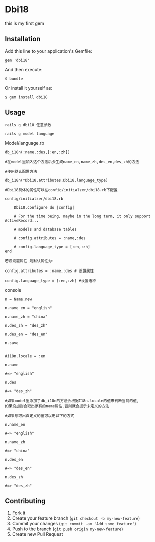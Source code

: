 # Dbi18

this is my first gem

## Installation

Add this line to your application's Gemfile:

    gem 'dbi18'

And then execute:

    $ bundle

Or install it yourself as:

    $ gem install dbi18

## Usage

    rails g dbi18 任意参数

    rails g model language

Model/language.rb

    db_i18n(:name,:des,[:en,:zh])

    #在model里加入这个方法后会生成name_en,name_zh,des_en,des_zh的方法

    #使用默认配置方法

    db_i18n(*Dbi18.attributes,Dbi18.language_type)

    #Dbi18具体的属性可以在config/initialzer/dbi18.rb下配置

    config/initialzer/dbi18.rb

        Dbi18.configure do |config|

        # For the time being, maybe in the long term, it only support ActiveRecord...

        # models and database tables

        # config.attributes = :name,:des

        # config.language_type = [:en,:zh]
    end

    若没设置属性 则默认属性为:

    config.attributes = :name,:des # 设置属性

    config.language_type = [:en,:zh] #设置语种

console

    n = Name.new 

    n.name_en = "english" 

    n.name_zh = "china" 

    n.des_zh = "des_zh" 

    n.des_en = "des_en" 

    n.save 


    #i18n.locale = :en	

    n.name

    #=> "english"

    n.des

    #=> "des_zh"

    #如果model里添加了db_i18n的方法会根据I18n.locale的值来判断当前的值,
    如果没加则会取出原有的name属性.否则就会提示未定义的方法

    #如果想取出自定义的值可以用以下的方式

    n.name_en

    #=> "english"

    n.name_zh

    #=> "china"

    n.des_en
    
    #=> "des_en"

    n.des_zh

    #=> "des_zh"

## Contributing

1. Fork it
2. Create your feature branch (`git checkout -b my-new-feature`)
3. Commit your changes (`git commit -am 'Add some feature'`)
4. Push to the branch (`git push origin my-new-feature`)
5. Create new Pull Request

